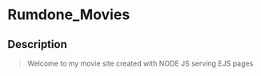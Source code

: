 # Rumdone_Movies
## Description
> Welcome to my movie site created with NODE JS serving 
> EJS pages 
